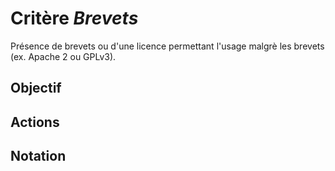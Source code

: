 # Critère *Brevets*
Présence de brevets ou d'une licence permettant l'usage malgrè les brevets (ex. Apache 2 ou GPLv3). 

## Objectif


## Actions


## Notation